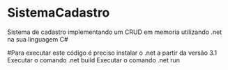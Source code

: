 # SistemaCadastro
Sistema de cadastro implementando um CRUD em memoria utilizando .net na sua linguagem C#

#Para executar este código é preciso instalar o .net a partir da versão 3.1
Executar o comando .net build 
Executar o comando .net run

